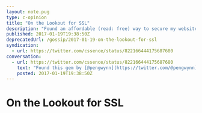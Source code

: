```yaml
---
layout: note.pug
type: c-opinion
title: "On the Lookout for SSL"
description: "Found an affordable (read: free) way to secure my websites."
published: 2017-01-19T19:38:50Z
deprecatedUrl: /gossip/2017-01-19-on-the-lookout-for-ssl
syndication:
  - url: https://twitter.com/cssence/status/822166444175687680
conversation:
  - url: https://twitter.com/cssence/status/822166444175687680
    text: "Found this gem by [@pengwynn](https://twitter.com/@pengwynn) (h/t [@Chr_Bach](https://twitter.com/@Chr_Bach)) at the right time… first site already live [@netlify](https://twitter.com/@netlify) <abbr title=\"in under five minutes\">&lt;5min</abbr><br>[wynnnetherland.com/journal/supercharge-your-static-site-with-netlify/](https://wynnnetherland.com/journal/supercharge-your-static-site-with-netlify/)"
    posted: 2017-01-19T19:38:50Z
---
```


# On the Lookout for SSL
